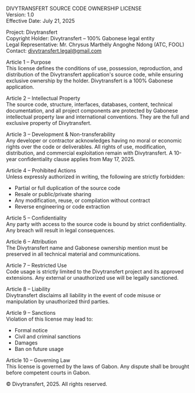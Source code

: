 DIVYTRANSFERT SOURCE CODE OWNERSHIP LICENSE  
Version: 1.0  
Effective Date: July 21, 2025  

Project: Divytransfert  
Copyright Holder: Divytransfert – 100% Gabonese legal entity  
Legal Representative: Mr. Chrysus Marthély Angoghe Ndong (ATC, FOOL)  
Contact: divytransfert.legal@gmail.com  

Article 1 – Purpose  
This license defines the conditions of use, possession, reproduction, and distribution of the Divytransfert application's source code, while ensuring exclusive ownership by the holder. Divytransfert is a 100% Gabonese application.

Article 2 – Intellectual Property  
The source code, structure, interfaces, databases, content, technical documentation, and all project components are protected by Gabonese intellectual property law and international conventions. They are the full and exclusive property of Divytransfert.

Article 3 – Development & Non-transferability  
Any developer or contractor acknowledges having no moral or economic rights over the code or deliverables. All rights of use, modification, distribution, and commercial exploitation remain with Divytransfert. A 10-year confidentiality clause applies from May 17, 2025.

Article 4 – Prohibited Actions  
Unless expressly authorized in writing, the following are strictly forbidden:  
- Partial or full duplication of the source code  
- Resale or public/private sharing  
- Any modification, reuse, or compilation without contract  
- Reverse engineering or code extraction  

Article 5 – Confidentiality  
Any party with access to the source code is bound by strict confidentiality. Any breach will result in legal consequences.

Article 6 – Attribution  
The Divytransfert name and Gabonese ownership mention must be preserved in all technical material and communications.

Article 7 – Restricted Use  
Code usage is strictly limited to the Divytransfert project and its approved extensions. Any external or unauthorized use will be legally sanctioned.

Article 8 – Liability  
Divytransfert disclaims all liability in the event of code misuse or manipulation by unauthorized third parties.

Article 9 – Sanctions  
Violation of this license may lead to:  
- Formal notice  
- Civil and criminal sanctions  
- Damages  
- Ban on future usage  

Article 10 – Governing Law  
This license is governed by the laws of Gabon. Any dispute shall be brought before competent courts in Gabon.

© Divytransfert, 2025. All rights reserved.
